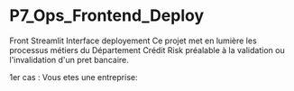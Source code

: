 # P7_Ops_Frontend_Deploy
Front Streamlit Interface deployement
Ce projet met en lumière les processus métiers du Département Crédit Risk préalable à la validation ou l'invalidation d'un pret bancaire.
 
 1er cas : Vous etes une entreprise:
